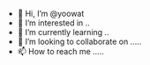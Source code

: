 - 👋 Hi, I’m @yoowat 
- 👀 I’m interested in ..
- 🌱 I’m currently learning ..
- 💞️ I’m looking to collaborate on .....
- 📫 How to reach me .....

<!---
yoowat/yoowat is a ✨ special ✨ repository because its `README.md` (this file) appears on your GitHub profile.
You can click the Preview link to take a look at your changes.
--->
